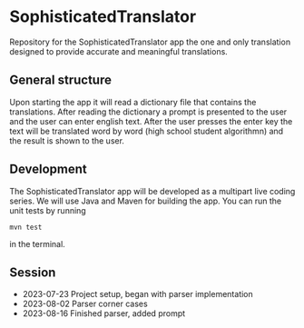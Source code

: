 # SophisticatedTranslator

Repository for the SophisticatedTranslator app the one and only translation designed to provide accurate and meaningful translations.

## General structure 

Upon starting the app it will read a dictionary file that contains the translations. After reading the dictionary a prompt is presented to the user and the user can enter english text. After the user presses the enter key the text will be translated word by word (high school student algorithmn) and the result is shown to the user.

## Development

The SophisticatedTranslator app will be developed as a multipart live coding series. We will use Java and Maven for building the app. You can run the unit tests by running
```
mvn test
```

in the terminal.

## Session

* 2023-07-23 Project setup, began with parser implementation
* 2023-08-02 Parser corner cases
* 2023-08-16 Finished parser, added prompt